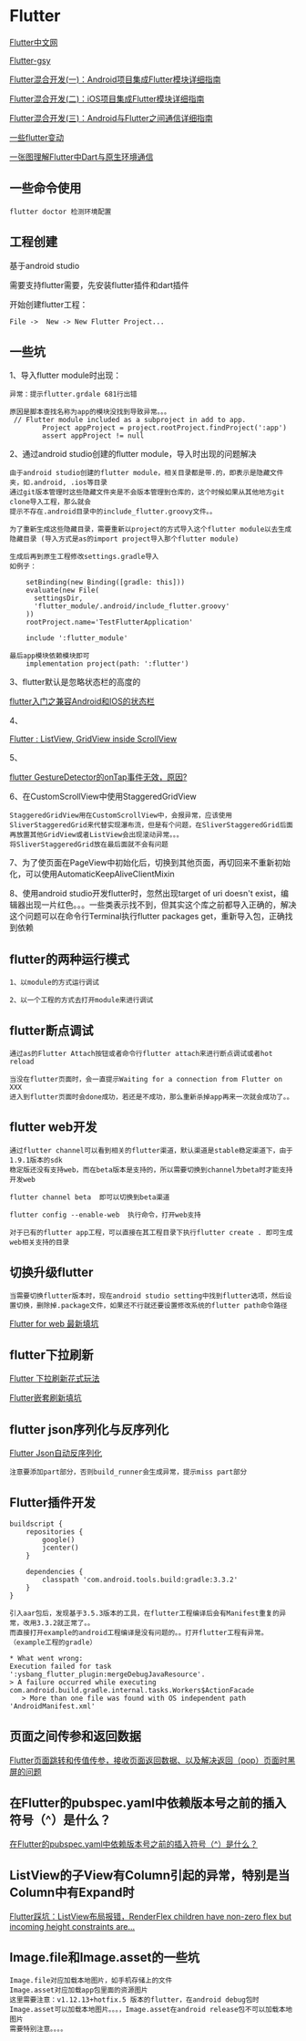 # Flutter

[Flutter中文网](https://flutterchina.club/)

[Flutter-gsy](https://guoshuyu.cn/home/wx/Flutter-1.html)


[Flutter混合开发(一)：Android项目集成Flutter模块详细指南](https://juejin.im/post/5dc4012df265da4d500f92a5)

[Flutter混合开发(二)：iOS项目集成Flutter模块详细指南](https://juejin.im/post/5dca941df265da4d1713909d)

[Flutter混合开发(三)：Android与Flutter之间通信详细指南](https://juejin.im/post/5dce51edf265da0c0c1fe649)

[一些flutter变动](https://juejin.im/post/5dc90f9a6fb9a04a7a05dc1e)

[一张图理解Flutter中Dart与原生环境通信](https://blog.csdn.net/joye123/article/details/100562767)

## 一些命令使用

    flutter doctor 检测环境配置


## 工程创建

基于android studio

需要支持flutter需要，先安装flutter插件和dart插件

开始创建flutter工程：

    File ->  New -> New Flutter Project...
    
    
## 一些坑

1、导入flutter module时出现：

    异常：提示flutter.grdale 681行出错

    原因是脚本查找名称为app的模块没找到导致异常。。。
     // Flutter module included as a subproject in add to app.
            Project appProject = project.rootProject.findProject(':app')
            assert appProject != null
            
            
            
2、通过android studio创建的flutter module，导入时出现的问题解决

    由于android studio创建的flutter module，相关目录都是带.的，即表示是隐藏文件夹，如.android, .ios等目录
    通过git版本管理时这些隐藏文件夹是不会版本管理到仓库的，这个时候如果从其他地方git clone导入工程，那么就会
    提示不存在.android目录中的include_flutter.groovy文件。。
    
    为了重新生成这些隐藏目录，需要重新以project的方式导入这个flutter module以去生成隐藏目录 (导入方式是as的import project导入那个flutter module)
    
    生成后再到原生工程修改settings.gradle导入
    如例子：
    
        setBinding(new Binding([gradle: this]))
        evaluate(new File(
          settingsDir,
          'flutter_module/.android/include_flutter.groovy'
        ))
        rootProject.name='TestFlutterApplication'
        
        include ':flutter_module'
        
    最后app模块依赖模块即可
        implementation project(path: ':flutter')


3、flutter默认是忽略状态栏的高度的

[flutter入门之兼容Android和IOS的状态栏](https://blog.csdn.net/email_jade/article/details/85701437)

4、 

[Flutter : ListView, GridView inside ScrollView](https://medium.com/flutterpub/flutter-listview-gridview-inside-scrollview-68b722ae89d4)

5、

[flutter GestureDetector的onTap事件无效，原因?](https://blog.csdn.net/qq_43245438/article/details/93657854)

6、在CustomScrollView中使用StaggeredGridView 

    StaggeredGridView用在CustomScrollView中，会报异常，应该使用SliverStaggeredGrid来代替实现瀑布流，但是有个问题，在SliverStaggeredGrid后面再放置其他GridView或者ListView会出现滚动异常。。。
    将SliverStaggeredGrid放在最后面就不会有问题

7、为了使页面在PageView中初始化后，切换到其他页面，再切回来不重新初始化，可以使用AutomaticKeepAliveClientMixin

8、使用android studio开发flutter时，忽然出现target of uri doesn't exist，编辑器出现一片红色。。。一些类表示找不到，但其实这个库之前都导入正确的，解决这个问题可以在命令行Terminal执行flutter packages get，重新导入包，正确找到依赖

## flutter的两种运行模式

    1、以module的方式运行调试
    
    2、以一个工程的方式去打开module来进行调试
    
            
## flutter断点调试

    通过as的Flutter Attach按钮或者命令行flutter attach来进行断点调试或者hot reload
    
    当没在flutter页面时，会一直提示Waiting for a connection from Flutter on XXX
    进入到flutter页面时会done成功，若还是不成功，那么重新杀掉app再来一次就会成功了。。
    

## flutter web开发

    通过flutter channel可以看到相关的flutter渠道，默认渠道是stable稳定渠道下，由于1.9.1版本的sdk
    稳定版还没有支持web，而在beta版本是支持的，所以需要切换到channel为beta时才能支持开发web
    
    flutter channel beta  即可以切换到beta渠道
    
    flutter config --enable-web  执行命令，打开web支持
    
    对于已有的flutter app工程，可以直接在其工程目录下执行flutter create . 即可生成web相关支持的目录
    
## 切换升级flutter

    当需要切换flutter版本时，现在android studio setting中找到flutter选项，然后设置切换，删除掉.package文件，如果还不行就还要设置修改系统的flutter path命令路径
    
[Flutter for web 最新填坑](https://juejin.im/post/5d7de304e51d45620c1c5460#heading-0)

## flutter下拉刷新

[Flutter 下拉刷新花式玩法](https://juejin.im/post/5bebcc44f265da61682aedb8)

[Flutter嵌套刷新填坑](http://blog.hacktons.cn/2019/11/25/refresh-with-nestscrollview/)


## flutter json序列化与反序列化

[Flutter Json自动反序列化](https://juejin.im/post/5b5f00e7e51d45190571172f)

    注意要添加part部分，否则build_runner会生成异常，提示miss part部分
    
## Flutter插件开发

    buildscript {
        repositories {
            google()
            jcenter()
        }
    
        dependencies {
            classpath 'com.android.tools.build:gradle:3.3.2'
        }
    }
    
    引入aar包后，发现基于3.5.3版本的工具，在flutter工程编译后会有Manifest重复的异常，改用3.3.2就正常了。。
    而直接打开example的android工程编译是没有问题的。。打开flutter工程有异常。  （example工程的gradle）
    
    * What went wrong:
    Execution failed for task ':ysbang_flutter_plugin:mergeDebugJavaResource'.
    > A failure occurred while executing com.android.build.gradle.internal.tasks.Workers$ActionFacade
       > More than one file was found with OS independent path 'AndroidManifest.xml'
       
       
## 页面之间传参和返回数据

[Flutter页面跳转和传值传参，接收页面返回数据、以及解决返回（pop）页面时黑屏的问题](https://blog.csdn.net/yuzhiqiang_1993/article/details/89090742)


## 在Flutter的pubspec.yaml中依赖版本号之前的插入符号（^）是什么？

[在Flutter的pubspec.yaml中依赖版本号之前的插入符号（^）是什么？](https://stackoom.com/question/3ckCd/%E5%9C%A8Flutter%E7%9A%84pubspec-yaml%E4%B8%AD%E4%BE%9D%E8%B5%96%E7%89%88%E6%9C%AC%E5%8F%B7%E4%B9%8B%E5%89%8D%E7%9A%84%E6%8F%92%E5%85%A5%E7%AC%A6%E5%8F%B7-%E6%98%AF%E4%BB%80%E4%B9%88)

## ListView的子View有Column引起的异常，特别是当Column中有Expand时

[Flutter踩坑：ListView布局报错，RenderFlex children have non-zero flex but incoming height constraints are...](https://blog.csdn.net/kaixuan_dashen/article/details/102308861)

## Image.file和Image.asset的一些坑

    Image.file对应加载本地图片，如手机存储上的文件 
    Image.asset对应加载app包里面的资源图片
    这里需要注意：v1.12.13+hotfix.5 版本的flutter，在android debug包时Image.asset可以加载本地图片。。。，Image.asset在android release包不可以加载本地图片
    需要特别注意。。。。

